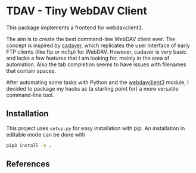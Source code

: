 
TDAV - Tiny WebDAV Client
=========================

This package implements a frontend for webdavclient3.

The aim is to create the best command-line WebDAV client ever. The concept is
inspired by [cadaver], which replicates the user interface of early FTP clients
(like ftp or ncftp) for WebDAV. However, cadaver is very basic and lacks a few
features that I am looking for, mainly in the area of automation. Also the
tab completion seems to have issues with filenames that contain spaces.

After automating some tasks with Python and the [webdavclient3] module, I
decided to package my hacks as (a starting point for) a more versatile
command-line tool.

Installation
------------

This project uses `setup.py` for easy installation with pip. An installation in
editable mode can be done with
```sh
pip3 install -e .
```

References
----------

[cadaver]: http://www.webdav.org/cadaver/
[webdavclient3]: https://pypi.org/project/webdavclient3/
